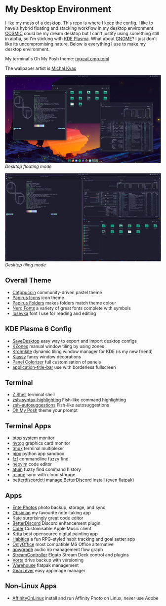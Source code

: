 # My Desktop Environment

I like my mess of a desktop. This repo is where I keep the config. I like to have a hybrid floating
and stacking workflow in my desktop environment. [COSMIC](https://system76.com/cosmic/) could be my
dream desktop but I can't justify using something still in alpha, so I'm sticking with
[KDE Plasma](https://kde.org/plasma-desktop/). What about [GNOME](https://www.gnome.org/)? I just
don't like its uncompromising nature. Below is everything I use to make my desktop environment.

My terminal's Oh My Posh theme: [nyxcat.omp.toml](nyxcat.omp.toml)

The wallpaper artist is [Michal Kvac](https://kvacm.carrd.co/)

![My Desktop Floating](assets/kdelook_a.png)
*Desktop floating mode*

![My Desktop Tiled](assets/kdelook_b.png)
*Desktop tiling mode*

## Overall Theme

- [Catppuccin](https://github.com/catppuccin/catppuccin)
community-driven pastel theme
- [Papirus Icons](https://github.com/PapirusDevelopmentTeam/papirus-icon-theme)
icon theme
- [Papirus Folders](https://github.com/PapirusDevelopmentTeam/papirus-folders)
makes folders match theme colour
- [Nerd Fonts](https://github.com/ryanoasis/nerd-fonts)
a variety of great fonts complete with symbols
- [Iosevka](https://github.com/be5invis/Iosevka)
font I use for reading and editing

## KDE Plasma 6 Config

- [SaveDesktop](https://github.com/vikdevelop/SaveDesktop)
easy way to export and import desktop configs
- [KZones](https://github.com/gerritdevriese/kzones)
manual window tiling by using zones
- [Krohnkite](https://github.com/anametologin/krohnkite)
dynamic tiling window manager for KDE (is my new friend)
- [Klassy](https://github.com/paulmcauley/klassy)
fancy window decorations
- [Panel Colorizer](https://github.com/luisbocanegra/plasma-panel-colorizer)
full customisation of panels
- [application-title-bar](https://github.com/antroids/application-title-bar)
use with borderless fullscreen

## Terminal

- [Z Shell](https://zsh.sourceforge.io/)
terminal shell
- [zsh-syntax-highlighting](https://github.com/zsh-users/zsh-syntax-highlighting)
Fish-like command highlighting
- [zsh-autosuggestions](https://github.com/zsh-users/zsh-autosuggestions)
Fish-like autosuggestions
- [Oh My Posh](https://github.com/jandedobbeleer/oh-my-posh)
theme your prompt

## Terminal Apps

- [btop](https://github.com/aristocratos/btop)
system monitor
- [nvtop](https://github.com/Syllo/nvtop)
graphics card monitor
- [tmux](https://github.com/tmux/tmux)
terminal multiplexer
- [pipx](https://github.com/pypa/pipx)
python app sandbox
- [fzf](https://github.com/junegunn/fzf)
commandline fuzzy find
- [neovim](https://github.com/neovim/neovim)
code editor
- [atuin](https://github.com/atuinsh/atuin)
fuzzy find command history
- [rclone](https://github.com/rclone/rclone)
sync with cloud storage
- [betterdiscordctl](https://github.com/bb010g/betterdiscordctl)
manage BetterDiscord install (even flatpak)

## Apps

- [Ente Photos](https://github.com/ente-io/ente)
photo backup, storage, and sync
- [Obsidian](https://github.com/obsidianmd/obsidian-releases)
my favourite note-taking app
- [Kate](https://invent.kde.org/utilities/kate)
surprisingly great code editor
- [BetterDiscord](https://github.com/BetterDiscord/BetterDiscord/)
Discord enhancement plugin
- [Cider](https://github.com/ciderapp/Cider-2)
Customisable Apple Music client
- [Krita](https://invent.kde.org/graphics/krita)
best opensource digital painting app
- [Habitica](https://github.com/HabitRPG/habitica)
a fun RPG-styled habit tracking and goal setter app 
- [OnlyOffice](https://github.com/ONLYOFFICE/DesktopEditors)
most compatible MS Office alternative
- [qpwgraph](https://gitlab.freedesktop.org/rncbc/qpwgraph)
audio i/o management flow graph
- [StreamController](https://github.com/StreamController/StreamController)
Elgato Stream Deck control and plugins
- [Vorta](https://github.com/borgbase/vorta)
drive backup with versioning
- [Warehouse](https://github.com/flattool/warehouse)
flatpak management
- [GearLever](https://github.com/mijorus/gearlever)
easy appimage manager

## Non-Linux Apps

- [AffinityOnLinux](https://github.com/Twig6943/AffinityOnLinux)
install and run Affinity Photo on Linux, never use Adobe
